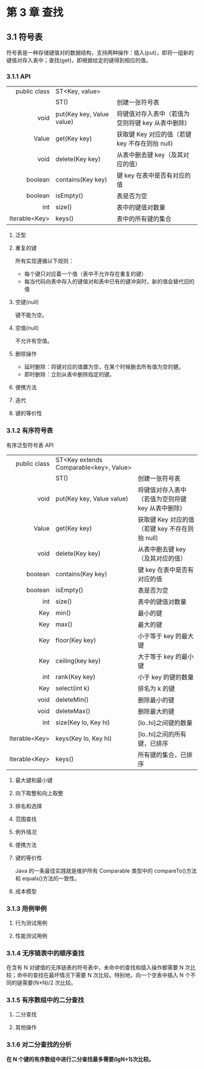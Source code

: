 # 第 3 章 查找

## 3.1 符号表

符号表是一种存储键值对的数据结构，支持两种操作：插入(put)，即将一组新的键值对存入表中；查找(get)，即根据给定的键得到相应的值。

### 3.1.1 API

|                 |                           |                                                  |
| --------------: | :------------------------ | :----------------------------------------------- |
|    public class | ST\<Key, value\>          |                                                  |
|                 | ST()                      | 创建一张符号表                                   |
|            void | put(Key key, Value value) | 将键值对存入表中（若值为空则将键 key 从表中删除) |
|           Value | get(Key key)              | 获取键 Key 对应的值（若键 key 不存在则抬 null)   |
|            void | delete(Key key)           | 从表中删去键 key（及其对应的值）                 |
|         boolean | contains(Key key)         | 键 key 在表中是否有对应的值                      |
|         boolean | isEmpty()                 | 表是否为空                                       |
|             int | size()                    | 表中的键值对数量                                 |
| Iterable\<Key\> | keys()                    | 表中的所有键的集合                               |

1. 泛型

2. 重复的键

    所有实现遵循以下规则：

    - 每个键只对应着一个值（表中不允许存在重复的键）
    - 每当代码向表中存入的键值对和表中已有的键冲突时，新的值会替代旧的值

3. 空键(null)

    键不能为空。

4. 空值(null)

    不允许有空值。

5. 删除操作

    - 延时删除：将键对应的值置为空，在某个时候删去所有值为空的健。
    - 即时删除：立刻从表中删除指定的键。

6. 便携方法

7. 迭代

8. 键的等价性

### 3.1.2 有序符号表

有序泛型符号表 API

|                 |                                            |                                                  |
| --------------: | :----------------------------------------- | :----------------------------------------------- |
|    public class | ST\<Key extends Comparable\<key\>, Value\> |                                                  |
|                 | ST()                                       | 创建一张符号表                                   |
|            void | put(Key key, Value value)                  | 将键值对存入表中（若值为空则将键 key 从表中删除) |
|           Value | get(Key key)                               | 获取键 Key 对应的值（若键 key 不存在则抬 null)   |
|            void | delete(Key key)                            | 从表中删去键 key（及其对应的值）                 |
|         boolean | contains(Key key)                          | 键 key 在表中是否有对应的值                      |
|         boolean | isEmpty()                                  | 表是否为空                                       |
|             int | size()                                     | 表中的键值对数量                                 |
|             Key | min()                                      | 最小的键                                         |
|             Key | max()                                      | 最大的键                                         |
|             Key | floor(Key key)                             | 小于等于 key 的最大键                            |
|             Key | ceiling(key key)                           | 大于等于 key 的最小键                            |
|             int | rank(Key key)                              | 小于 key 的键的数量                              |
|             Key | select(int k)                              | 排名为 k 的键                                    |
|            void | deleteMin()                                | 删除最小的键                                     |
|            void | deleteMax()                                | 删除最大的键                                     |
|             int | size(Key lo, Key hi)                       | \[lo..hi\]之间键的数量                           |
| Iterable\<Key\> | keys(Key lo, Key hi)                       | \[lo..hi]之间的所有键，已排序                    |
| Iterable\<Key\> | keys()                                     | 所有键的集合，已排序                             |

1. 最大键和最小键

2. 向下取整和向上取整

3. 排名和选择

4. 范围查找

5. 例外情况

6. 便携方法

7. 键的等价性

    Java 的一条最佳实践就是维护所有 Comparable 类型中的 compareTo()方法和 equals()方法的一致性。

8. 成本模型

### 3.1.3 用例举例

1. 行为测试用例

2. 性能测试用例

### 3.1.4 无序链表中的顺序查找

在含有 N 对键值的无序链表的符号表中，未命中的查找和插入操作都需要 N 次比较；命中的查找在最坏情况下需要 N 次比较。特别地，向一个空表中插入 N 个不同的链需要(N\*N)/2 次比较。

### 3.1.5 有序数组中的二分查找

1. 二分查找

2. 其他操作

### 3.1.6 对二分查找的分析

**在 N 个键的有序数组中进行二分查找最多需要(lgN+1)次比较。**
